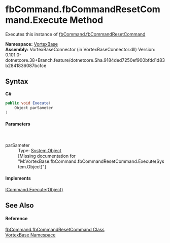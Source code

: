 # fbCommand.fbCommandResetCommand.Execute Method 
 

Executes this instance of <a href="T_VortexBase_fbCommand_fbCommandResetCommand.md">fbCommand.fbCommandResetCommand</a>

**Namespace:**&nbsp;<a href="N_VortexBase.md">VortexBase</a><br />**Assembly:**&nbsp;VortexBaseConnector (in VortexBaseConnector.dll) Version: 0.101.0-dotnetcore.38+Branch.feature/dotnetcore.Sha.9184ded7250ef900bfdd1d83b2841836087bcfce

## Syntax

**C#**<br />
``` C#
public void Execute(
	Object parSameter
)
```


#### Parameters
&nbsp;<dl><dt>parSameter</dt><dd>Type: <a href="https://docs.microsoft.com/dotnet/api/system.object" target="_blank">System.Object</a><br />\[Missing <param name="parSameter"/> documentation for "M:VortexBase.fbCommand.fbCommandResetCommand.Execute(System.Object)"\]</dd></dl>

#### Implements
<a href="https://docs.microsoft.com/dotnet/api/system.windows.input.icommand.execute#System_Windows_Input_ICommand_Execute_System_Object_" target="_blank">ICommand.Execute(Object)</a><br />

## See Also


#### Reference
<a href="T_VortexBase_fbCommand_fbCommandResetCommand.md">fbCommand.fbCommandResetCommand Class</a><br /><a href="N_VortexBase.md">VortexBase Namespace</a><br />